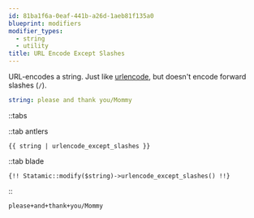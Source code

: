 ```yaml
---
id: 81ba1f6a-0eaf-441b-a26d-1aeb81f135a0
blueprint: modifiers
modifier_types:
  - string
  - utility
title: URL Encode Except Slashes
---
```

URL-encodes a string. Just like [urlencode](/modifiers/urldecode), but doesn't encode forward slashes (`/`).

```yaml
string: please and thank you/Mommy
```

::tabs

::tab antlers
```antlers
{{ string | urlencode_except_slashes }}
```
::tab blade
```blade
{!! Statamic::modify($string)->urlencode_except_slashes() !!}
```
::

```html
please+and+thank+you/Mommy
```
